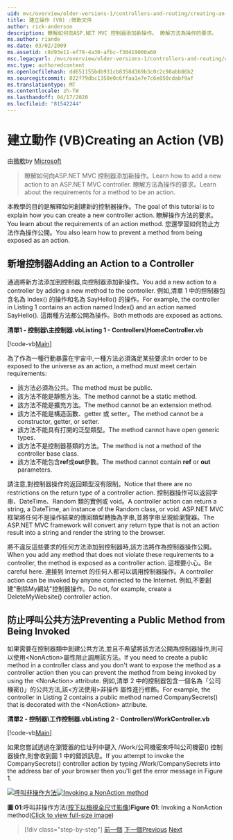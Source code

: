 ```yaml
---
uid: mvc/overview/older-versions-1/controllers-and-routing/creating-an-action-vb
title: 建立操作 (VB) :微軟文件
author: rick-anderson
description: 瞭解如何向ASP.NET MVC 控制器添加新操作。 瞭解方法為操作的要求。
ms.author: riande
ms.date: 03/02/2009
ms.assetid: c8d93e11-ef78-4a30-afbc-f30419000a60
msc.legacyurl: /mvc/overview/older-versions-1/controllers-and-routing/creating-an-action-vb
msc.type: authoredcontent
ms.openlocfilehash: dd651155bdb931cb8358d369b3c0c2c98abb86b2
ms.sourcegitcommit: 022f79dbc1350e0c6ffaa1e7e7c6e850cdabf9af
ms.translationtype: MT
ms.contentlocale: zh-TW
ms.lasthandoff: 04/17/2020
ms.locfileid: "81542244"
---
```

# <a name="creating-an-action-vb"></a><span data-ttu-id="b0003-104">建立動作 (VB)</span><span class="sxs-lookup"><span data-stu-id="b0003-104">Creating an Action (VB)</span></span>

<span data-ttu-id="b0003-105">由[微軟](https://github.com/microsoft)</span><span class="sxs-lookup"><span data-stu-id="b0003-105">by [Microsoft](https://github.com/microsoft)</span></span>

> <span data-ttu-id="b0003-106">瞭解如何向ASP.NET MVC 控制器添加新操作。</span><span class="sxs-lookup"><span data-stu-id="b0003-106">Learn how to add a new action to an ASP.NET MVC controller.</span></span> <span data-ttu-id="b0003-107">瞭解方法為操作的要求。</span><span class="sxs-lookup"><span data-stu-id="b0003-107">Learn about the requirements for a method to be an action.</span></span>

<span data-ttu-id="b0003-108">本教學的目的是解釋如何創建新的控制器操作。</span><span class="sxs-lookup"><span data-stu-id="b0003-108">The goal of this tutorial is to explain how you can create a new controller action.</span></span> <span data-ttu-id="b0003-109">瞭解操作方法的要求。</span><span class="sxs-lookup"><span data-stu-id="b0003-109">You learn about the requirements of an action method.</span></span> <span data-ttu-id="b0003-110">您還學習如何防止方法作為操作公開。</span><span class="sxs-lookup"><span data-stu-id="b0003-110">You also learn how to prevent a method from being exposed as an action.</span></span>

## <a name="adding-an-action-to-a-controller"></a><span data-ttu-id="b0003-111">新增控制器</span><span class="sxs-lookup"><span data-stu-id="b0003-111">Adding an Action to a Controller</span></span>

<span data-ttu-id="b0003-112">通過將新方法添加到控制器,向控制器添加新操作。</span><span class="sxs-lookup"><span data-stu-id="b0003-112">You add a new action to a controller by adding a new method to the controller.</span></span> <span data-ttu-id="b0003-113">例如,清單 1 中的控制器包含名為 Index() 的操作和名為 SayHello() 的操作。</span><span class="sxs-lookup"><span data-stu-id="b0003-113">For example, the controller in Listing 1 contains an action named Index() and an action named SayHello().</span></span> <span data-ttu-id="b0003-114">這兩種方法都公開為操作。</span><span class="sxs-lookup"><span data-stu-id="b0003-114">Both methods are exposed as actions.</span></span>

<span data-ttu-id="b0003-115">**清單1 - 控制器\主控制器.vb**</span><span class="sxs-lookup"><span data-stu-id="b0003-115">**Listing 1 - Controllers\HomeController.vb**</span></span>

[!code-vb[Main](creating-an-action-vb/samples/sample1.vb)]

<span data-ttu-id="b0003-116">為了作為一種行動暴露在宇宙中,一種方法必須滿足某些要求:</span><span class="sxs-lookup"><span data-stu-id="b0003-116">In order to be exposed to the universe as an action, a method must meet certain requirements:</span></span>

- <span data-ttu-id="b0003-117">該方法必須為公共。</span><span class="sxs-lookup"><span data-stu-id="b0003-117">The method must be public.</span></span>
- <span data-ttu-id="b0003-118">該方法不能是靜態方法。</span><span class="sxs-lookup"><span data-stu-id="b0003-118">The method cannot be a static method.</span></span>
- <span data-ttu-id="b0003-119">該方法不能是擴充方法。</span><span class="sxs-lookup"><span data-stu-id="b0003-119">The method cannot be an extension method.</span></span>
- <span data-ttu-id="b0003-120">該方法不能是構造函數、getter 或 setter。</span><span class="sxs-lookup"><span data-stu-id="b0003-120">The method cannot be a constructor, getter, or setter.</span></span>
- <span data-ttu-id="b0003-121">該方法不能具有打開的泛型類型。</span><span class="sxs-lookup"><span data-stu-id="b0003-121">The method cannot have open generic types.</span></span>
- <span data-ttu-id="b0003-122">該方法不是控制器基類的方法。</span><span class="sxs-lookup"><span data-stu-id="b0003-122">The method is not a method of the controller base class.</span></span>
- <span data-ttu-id="b0003-123">該方法不能包含**ref**或**out**參數。</span><span class="sxs-lookup"><span data-stu-id="b0003-123">The method cannot contain **ref** or **out** parameters.</span></span>

<span data-ttu-id="b0003-124">請注意,對控制器操作的返回類型沒有限制。</span><span class="sxs-lookup"><span data-stu-id="b0003-124">Notice that there are no restrictions on the return type of a controller action.</span></span> <span data-ttu-id="b0003-125">控制器操作可以返回字串、DateTime、Random 類的實例或 void。</span><span class="sxs-lookup"><span data-stu-id="b0003-125">A controller action can return a string, a DateTime, an instance of the Random class, or void.</span></span> <span data-ttu-id="b0003-126">ASP.NET MVC 框架將任何不是操作結果的傳回類型轉換為字串,並將字串呈現給瀏覽器。</span><span class="sxs-lookup"><span data-stu-id="b0003-126">The ASP.NET MVC framework will convert any return type that is not an action result into a string and render the string to the browser.</span></span>

<span data-ttu-id="b0003-127">將不違反這些要求的任何方法添加到控制器時,該方法將作為控制器操作公開。</span><span class="sxs-lookup"><span data-stu-id="b0003-127">When you add any method that does not violate these requirements to a controller, the method is exposed as a controller action.</span></span> <span data-ttu-id="b0003-128">這裡要小心。</span><span class="sxs-lookup"><span data-stu-id="b0003-128">Be careful here.</span></span> <span data-ttu-id="b0003-129">連接到 Internet 的任何人都可以調用控制器操作。</span><span class="sxs-lookup"><span data-stu-id="b0003-129">A controller action can be invoked by anyone connected to the Internet.</span></span> <span data-ttu-id="b0003-130">例如,不要創建"刪除My網站"控制器操作。</span><span class="sxs-lookup"><span data-stu-id="b0003-130">Do not, for example, create a DeleteMyWebsite() controller action.</span></span>

## <a name="preventing-a-public-method-from-being-invoked"></a><span data-ttu-id="b0003-131">防止呼叫公共方法</span><span class="sxs-lookup"><span data-stu-id="b0003-131">Preventing a Public Method from Being Invoked</span></span>

<span data-ttu-id="b0003-132">如果需要在控制器類中創建公共方法,並且不希望將該方法公開為控制器操作,則可以使用&lt;NonAction&gt;屬性阻止調用該方法。</span><span class="sxs-lookup"><span data-stu-id="b0003-132">If you need to create a public method in a controller class and you don't want to expose the method as a controller action then you can prevent the method from being invoked by using the &lt;NonAction&gt; attribute.</span></span> <span data-ttu-id="b0003-133">例如,清單 2 中的控制器包含一個名為「公司機密()」的公共方法,該&lt;方法使用&gt;非操作 屬性進行修飾。</span><span class="sxs-lookup"><span data-stu-id="b0003-133">For example, the controller in Listing 2 contains a public method named CompanySecrets() that is decorated with the &lt;NonAction&gt; attribute.</span></span>

<span data-ttu-id="b0003-134">**清單2 - 控制器\工作控制器.vb**</span><span class="sxs-lookup"><span data-stu-id="b0003-134">**Listing 2 - Controllers\WorkController.vb**</span></span>

[!code-vb[Main](creating-an-action-vb/samples/sample2.vb)]

<span data-ttu-id="b0003-135">如果您嘗試透過在瀏覽器的位址列中鍵入 /Work/公司機密來呼叫公司機密() 控制器操作,則會收到圖 1 中的錯誤訊息。</span><span class="sxs-lookup"><span data-stu-id="b0003-135">If you attempt to invoke the CompanySecrets() controller action by typing /Work/CompanySecrets into the address bar of your browser then you'll get the error message in Figure 1.</span></span>

<span data-ttu-id="b0003-136">[![呼叫非操作方法](creating-an-action-vb/_static/image1.jpg)](creating-an-action-vb/_static/image1.png)</span><span class="sxs-lookup"><span data-stu-id="b0003-136">[![Invoking a NonAction method](creating-an-action-vb/_static/image1.jpg)](creating-an-action-vb/_static/image1.png)</span></span>

<span data-ttu-id="b0003-137">**圖 01**:呼叫非操作方法([按下以檢視全尺寸影像](creating-an-action-vb/_static/image2.png))</span><span class="sxs-lookup"><span data-stu-id="b0003-137">**Figure 01**: Invoking a NonAction method([Click to view full-size image](creating-an-action-vb/_static/image2.png))</span></span>

> [!div class="step-by-step"]
> <span data-ttu-id="b0003-138">[前一個](creating-a-controller-vb.md)
> [下一個](aspnet-mvc-controllers-overview-cs.md)</span><span class="sxs-lookup"><span data-stu-id="b0003-138">[Previous](creating-a-controller-vb.md)
[Next](aspnet-mvc-controllers-overview-cs.md)</span></span>
